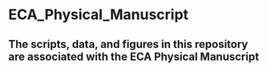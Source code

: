 # ECA_Physical_Manuscript

## The scripts, data, and figures in this repository are associated with the ECA Physical Manuscript
